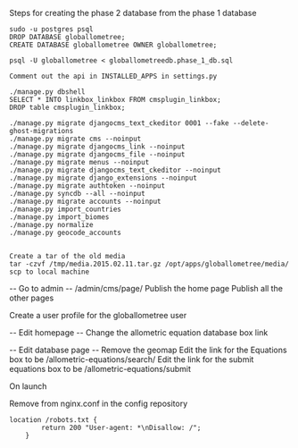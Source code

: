 
Steps for creating the phase 2 database from the phase 1 database

```
sudo -u postgres psql
DROP DATABASE globallometree;
CREATE DATABASE globallometree OWNER globallometree;

psql -U globallometree < globallometreedb.phase_1_db.sql

Comment out the api in INSTALLED_APPS in settings.py

./manage.py dbshell 
SELECT * INTO linkbox_linkbox FROM cmsplugin_linkbox;
DROP table cmsplugin_linkbox;

./manage.py migrate djangocms_text_ckeditor 0001 --fake --delete-ghost-migrations
./manage.py migrate cms --noinput
./manage.py migrate djangocms_link --noinput
./manage.py migrate djangocms_file --noinput
./manage.py migrate menus --noinput
./manage.py migrate djangocms_text_ckeditor --noinput
./manage.py migrate django_extensions --noinput
./manage.py migrate authtoken --noinput
./manage.py syncdb --all --noinput
./manage.py migrate accounts --noinput
./manage.py import_countries
./manage.py import_biomes
./manage.py normalize
./manage.py geocode_accounts


Create a tar of the old media 
tar -czvf /tmp/media.2015.02.11.tar.gz /opt/apps/globallometree/media/
scp to local machine

```

-- Go to admin --
/admin/cms/page/
Publish the home page
Publish all the other pages

Create a user profile for the globallometree user

-- Edit homepage --
Change the allometric equation database box link

-- Edit database page --
Remove the geomap
Edit the link for the Equations box to be /allometric-equations/search/
Edit the link for the submit equations box to be /allometric-equations/submit


On launch

Remove from nginx.conf in the config repository
```
location /robots.txt {
        return 200 "User-agent: *\nDisallow: /";
    }
```
